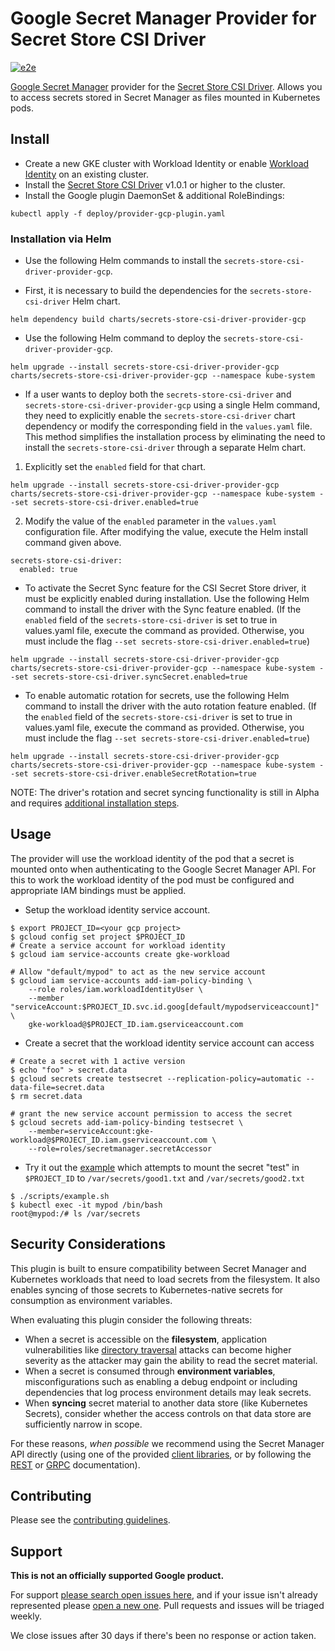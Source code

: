 # Google Secret Manager Provider for Secret Store CSI Driver

[![e2e](https://github.com/GoogleCloudPlatform/secrets-store-csi-driver-provider-gcp/actions/workflows/e2e.yml/badge.svg)](https://github.com/GoogleCloudPlatform/secrets-store-csi-driver-provider-gcp/actions/workflows/e2e.yml)

[Google Secret Manager](https://cloud.google.com/secret-manager/) provider for
the [Secret Store CSI
Driver](https://github.com/kubernetes-sigs/secrets-store-csi-driver). Allows you
to access secrets stored in Secret Manager as files mounted in Kubernetes pods.

## Install

* Create a new GKE cluster with Workload Identity or enable
  [Workload Identity](https://cloud.google.com/kubernetes-engine/docs/how-to/workload-identity#enable_on_existing_cluster)
  on an existing cluster.
* Install the
  [Secret Store CSI Driver](https://secrets-store-csi-driver.sigs.k8s.io/getting-started/installation.html)
  v1.0.1 or higher to the cluster.
* Install the Google plugin DaemonSet & additional RoleBindings:

```shell
kubectl apply -f deploy/provider-gcp-plugin.yaml
```

### Installation via Helm

* Use the following Helm commands to install the `secrets-store-csi-driver-provider-gcp`.

* First, it is necessary to build the dependencies for the `secrets-store-csi-driver` Helm chart.

```shell
helm dependency build charts/secrets-store-csi-driver-provider-gcp
```

*  Use the following Helm command to deploy the `secrets-store-csi-driver-provider-gcp`.

```shell
helm upgrade --install secrets-store-csi-driver-provider-gcp charts/secrets-store-csi-driver-provider-gcp --namespace kube-system
```

* If a user wants to deploy both the `secrets-store-csi-driver` and `secrets-store-csi-driver-provider-gcp` using a single Helm command, they need to explicitly enable the `secrets-store-csi-driver` chart dependency or modify the corresponding field in the `values.yaml` file. This method simplifies the installation process by eliminating the need to install the `secrets-store-csi-driver` through a separate Helm chart.

1. Explicitly set the `enabled` field for that chart.
```shell
helm upgrade --install secrets-store-csi-driver-provider-gcp charts/secrets-store-csi-driver-provider-gcp --namespace kube-system --set secrets-store-csi-driver.enabled=true
```
2. Modify the value of the `enabled` parameter in the `values.yaml` configuration file. After modifying the value, execute the Helm install command given above.

```shell
secrets-store-csi-driver:
  enabled: true
```

* To activate the Secret Sync feature for the CSI Secret Store driver, it must be explicitly enabled during installation. Use the following Helm command to install the driver with the Sync feature enabled. (If the `enabled` field of the `secrets-store-csi-driver` is set to true in values.yaml file, execute the command as provided. Otherwise, you must include the flag `--set secrets-store-csi-driver.enabled=true`)

```shell
helm upgrade --install secrets-store-csi-driver-provider-gcp charts/secrets-store-csi-driver-provider-gcp --namespace kube-system --set secrets-store-csi-driver.syncSecret.enabled=true 
```

* To enable automatic rotation for secrets, use the following Helm command to install the driver with the auto rotation feature enabled. (If the `enabled` field of the `secrets-store-csi-driver` is set to true in values.yaml file, execute the command as provided. Otherwise, you must include the flag `--set secrets-store-csi-driver.enabled=true`)

```shell
helm upgrade --install secrets-store-csi-driver-provider-gcp charts/secrets-store-csi-driver-provider-gcp --namespace kube-system --set secrets-store-csi-driver.enableSecretRotation=true
```

NOTE: The driver's rotation and secret syncing functionality is still in Alpha and requires [additional installation
steps](https://secrets-store-csi-driver.sigs.k8s.io/getting-started/installation.html#optional-values).

## Usage

The provider will use the workload identity of the pod that a secret is mounted
onto when authenticating to the Google Secret Manager API. For this to work the
workload identity of the pod must be configured and appropriate IAM bindings
must be applied.

* Setup the workload identity service account.

```shell
$ export PROJECT_ID=<your gcp project>
$ gcloud config set project $PROJECT_ID
# Create a service account for workload identity
$ gcloud iam service-accounts create gke-workload

# Allow "default/mypod" to act as the new service account
$ gcloud iam service-accounts add-iam-policy-binding \
    --role roles/iam.workloadIdentityUser \
    --member "serviceAccount:$PROJECT_ID.svc.id.goog[default/mypodserviceaccount]" \
    gke-workload@$PROJECT_ID.iam.gserviceaccount.com
```

* Create a secret that the workload identity service account can access

```shell
# Create a secret with 1 active version
$ echo "foo" > secret.data
$ gcloud secrets create testsecret --replication-policy=automatic --data-file=secret.data
$ rm secret.data

# grant the new service account permission to access the secret
$ gcloud secrets add-iam-policy-binding testsecret \
    --member=serviceAccount:gke-workload@$PROJECT_ID.iam.gserviceaccount.com \
    --role=roles/secretmanager.secretAccessor
```

* Try it out the [example](./examples) which attempts to mount the secret "test" in `$PROJECT_ID` to `/var/secrets/good1.txt` and `/var/secrets/good2.txt`

```shell
$ ./scripts/example.sh
$ kubectl exec -it mypod /bin/bash
root@mypod:/# ls /var/secrets
```

## Security Considerations

This plugin is built to ensure compatibility between Secret Manager and
Kubernetes workloads that need to load secrets from the filesystem. It also
enables syncing of those secrets to Kubernetes-native secrets for consumption
as environment variables.

When evaluating this plugin consider the following threats:

* When a secret is accessible on the **filesystem**, application vulnerabilities
  like [directory traversal][directory-traversal] attacks can become higher
  severity as the attacker may gain the ability to read the secret material.
* When a secret is consumed through **environment variables**, misconfigurations
  such as enabling a debug endpoint or including dependencies that log process
  environment details may leak secrets.
* When **syncing** secret material to another data store (like Kubernetes
  Secrets), consider whether the access controls on that data store are
  sufficiently narrow in scope.

For these reasons, _when possible_ we recommend using the Secret Manager API
directly (using one of the provided [client libraries][client-libraries], or by
following the [REST][rest] or [GRPC][grpc] documentation).

[client-libraries]: https://cloud.google.com/secret-manager/docs/reference/libraries
[rest]: https://cloud.google.com/secret-manager/docs/reference/rest
[grpc]: https://cloud.google.com/secret-manager/docs/reference/rpc
[directory-traversal]: https://en.wikipedia.org/wiki/Directory_traversal_attack

## Contributing

Please see the [contributing guidelines](docs/contributing.md).

## Support

__This is not an officially supported Google product.__

For support
[please search open issues here](https://github.com/GoogleCloudPlatform/secrets-store-csi-driver-provider-gcp/issues),
and if your issue isn't already represented please
[open a new one](https://github.com/GoogleCloudPlatform/secrets-store-csi-driver-provider-gcp/issues/new/choose).
Pull requests and issues will be triaged weekly.

We close issues after 30 days if there's been no response or action taken.